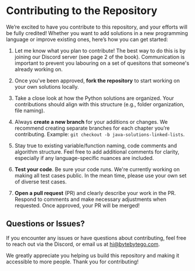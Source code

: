 # Contributing to the Repository

We’re excited to have you contribute to this repository, and your efforts will be fully credited! Whether you want to add solutions in a new programming language or improve existing ones, here’s how you can get started:

1. Let me know what you plan to contribute! The best way to do this is by joining our Discord server (see page 2 of the book). Communication is important to prevent you labouring on a set of quesitons that someone's already working on.

2. Once you've been approved, **fork the repository** to start working on your own solutions locally.

3. Take a close look at how the Python solutions are organized. Your contributions should align with this structure (e.g., folder organization, file naming). 

4. Always **create a new branch** for your additions or changes. We recommend creating separate branches for each chapter you’re contributing. Example: `git checkout -b java-solutions-linked-lists`.

5. Stay true to existing variable/function naming, code comments and algorithm structure. Feel free to add additional comments for clarity, especially if any language-specific nuances are included.

6. **Test your code**. Be sure your code runs. We're currently working on making all test cases public. In the mean time, please use your own set of diverse test cases.

7. **Open a pull request** (PR) and clearly describe your work in the PR. Respond to comments and make necessary adjustments when requested. Once approved, your PR will be merged!

## Questions or Issues?
If you encounter any issues or have questions about contributing, feel free to reach out via the Discord, or email us at hi@bytebytego.com.

We greatly appreciate you helping us build this repository and making it accessible to more people. Thank you for contributing!
